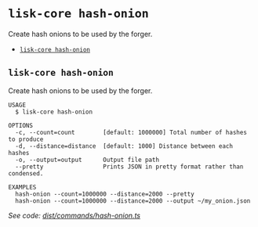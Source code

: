 # `lisk-core hash-onion`

Create hash onions to be used by the forger.

- [`lisk-core hash-onion`](#lisk-core-hash-onion)

## `lisk-core hash-onion`

Create hash onions to be used by the forger.

```
USAGE
  $ lisk-core hash-onion

OPTIONS
  -c, --count=count        [default: 1000000] Total number of hashes to produce
  -d, --distance=distance  [default: 1000] Distance between each hashes
  -o, --output=output      Output file path
  --pretty                 Prints JSON in pretty format rather than condensed.

EXAMPLES
  hash-onion --count=1000000 --distance=2000 --pretty
  hash-onion --count=1000000 --distance=2000 --output ~/my_onion.json
```

_See code: [dist/commands/hash-onion.ts](https://github.com/LiskHQ/lisk-core/blob/v3.1.0-rc.1/dist/commands/hash-onion.ts)_
